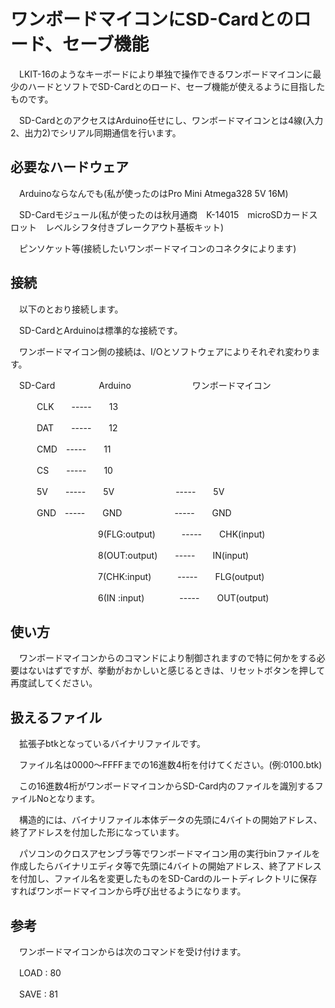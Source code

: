 # ワンボードマイコンにSD-Cardとのロード、セーブ機能

　LKIT-16のようなキーボードにより単独で操作できるワンボードマイコンに最少のハードとソフトでSD-Cardとのロード、セーブ機能が使えるように目指したものです。

　SD-CardとのアクセスはArduino任せにし、ワンボードマイコンとは4線(入力2、出力2)でシリアル同期通信を行います。


## 必要なハードウェア

　Arduinoならなんでも(私が使ったのはPro Mini Atmega328 5V 16M)
 
　SD-Cardモジュール(私が使ったのは秋月通商　K-14015　microSDカードスロット　レベルシフタ付きブレークアウト基板キット)
 
　ピンソケット等(接続したいワンボードマイコンのコネクタによります)
 
## 接続
　以下のとおり接続します。
 
　SD-CardとArduinoは標準的な接続です。
 
　ワンボードマイコン側の接続は、I/Oとソフトウェアによりそれぞれ変わります。
 
　SD-Card　　　　　Arduino　　　　　　　ワンボードマイコン

　　　CLK　　-----　　13
   
　　　DAT　　-----　　12
   
　　　CMD　-----　　11
   
　　　CS　　-----　　10
   
　　　5V　　-----　　5V　　　　　　　-----　　5V
   
　　　GND　-----　　GND　　　　　　-----　　GND
   
　　　　　　　　　　9(FLG:output)　　　-----　　CHK(input)
             
　　　　　　　　　　8(OUT:output)　　-----　　IN(input)
                
　　　　　　　　　　7(CHK:input)　　　-----　　FLG(output)
                
　　　　　　　　　　6(IN :input)　　　　-----　　OUT(output)
                

## 使い方
　ワンボードマイコンからのコマンドにより制御されますので特に何かをする必要はないはずですが、挙動がおかしいと感じるときは、リセットボタンを押して再度試してください。

## 扱えるファイル
　拡張子btkとなっているバイナリファイルです。
 
　ファイル名は0000～FFFFまでの16進数4桁を付けてください。(例:0100.btk)
 
　この16進数4桁がワンボードマイコンからSD-Card内のファイルを識別するファイルNoとなります。
 
　構造的には、バイナリファイル本体データの先頭に4バイトの開始アドレス、終了アドレスを付加した形になっています。
 
　パソコンのクロスアセンブラ等でワンボードマイコン用の実行binファイルを作成したらバイナリエディタ等で先頭に4バイトの開始アドレス、終了アドレスを付加し、ファイル名を変更したものをSD-Cardのルートディレクトリに保存すればワンボードマイコンから呼び出せるようになります。

## 参考
　ワンボードマイコンからは次のコマンドを受け付けます。
 
　LOAD : 80
 
　SAVE : 81
